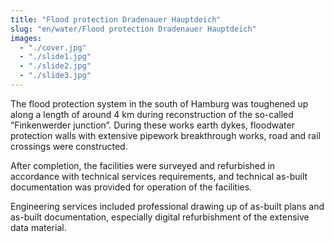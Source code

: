 ```yaml
---
title: "Flood protection Dradenauer Hauptdeich"
slug: "en/water/Flood protection Dradenauer Hauptdeich"
images:
  - "./cover.jpg"
  - "./slide1.jpg"
  - "./slide2.jpg"
  - "./slide3.jpg"
---
```


The flood protection system in the south of Hamburg was toughened up
along a length of around 4 km during reconstruction of the so-called
“Finkenwerder junction”. During these works earth dykes, floodwater
protection walls with extensive pipework breakthrough works, road and
rail crossings were constructed.

After completion, the facilities were surveyed and refurbished in
accordance with technical services requirements, and technical as-built
documentation was provided for operation of the facilities.

Engineering services included professional drawing up of as-built
plans and as-built documentation, especially digital refurbishment of
the extensive data material.
